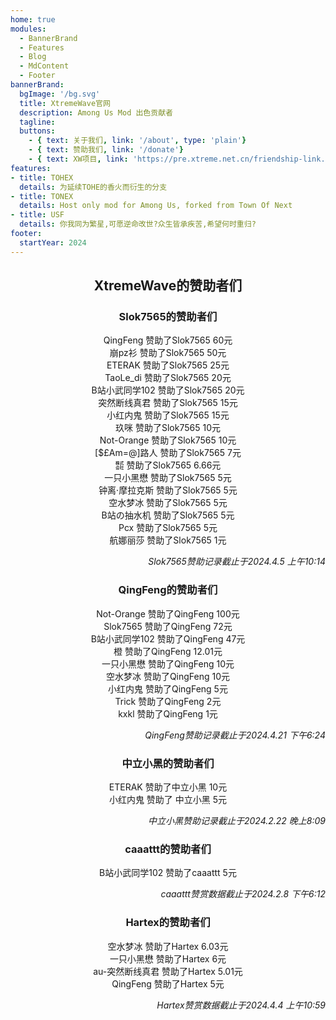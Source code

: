 ```yaml
---
home: true
modules:
  - BannerBrand
  - Features
  - Blog
  - MdContent
  - Footer
bannerBrand:
  bgImage: '/bg.svg'
  title: XtremeWave官网
  description: Among Us Mod 出色贡献者
  tagline: 
  buttons:
    - { text: 关于我们, link: '/about', type: 'plain'}
    - { text: 赞助我们, link: '/donate'}
    - { text: XW项目, link: 'https://pre.xtreme.net.cn/friendship-link.html', type: 'plain'}
features:
- title: TOHEX
  details: 为延续TOHE的香火而衍生的分支
- title: TONEX
  details: Host only mod for Among Us, forked from Town Of Next
- title: USF
  details: 你我同为繁星,可愿逆命改世?众生皆承疾苦,希望何时重归?
footer: 
  startYear: 2024
---
```

<div align="center">

## XtremeWave的赞助者们
### Slok7565的赞助者们
QingFeng 赞助了Slok7565 60元<br>
崩pz衫 赞助了Slok7565 50元<br>
ETERAK 赞助了Slok7565 25元<br>
TaoLe_di 赞助了Slok7565 20元<br>
B站小武同学102 赞助了Slok7565 20元<br>
突然断线真君 赞助了Slok7565 15元<br>
小红内鬼 赞助了Slok7565 15元<br>
玖咪 赞助了Slok7565 10元<br>
Not-Orange 赞助了Slok7565 10元<br>
[$£Am=@]路人 赞助了Slok7565 7元<br>
㍿ 赞助了Slok7565 6.66元<br>
一只小黑懋 赞助了Slok7565 5元<br>
钟离·摩拉克斯 赞助了Slok7565 5元<br>
空水梦冰 赞助了Slok7565 5元<br>
B站の抽水机 赞助了Slok7565 5元<br>
Pcx 赞助了Slok7565 5元<br>
航娜丽莎 赞助了Slok7565 1元

<div align="right">

*Slok7565赞助记录截止于2024.4.5 上午10:14*

</div>

### QingFeng的赞助者们
Not-Orange 赞助了QingFeng 100元<br>
Slok7565 赞助了QingFeng 72元<br>
B站小武同学102 赞助了QingFeng 47元<br>
橙 赞助了QingFeng 12.01元<br>
一只小黑懋 赞助了QingFeng 10元<br>
空水梦冰 赞助了QingFeng 10元<br>
小红内鬼 赞助了QingFeng 5元<br>
Trick 赞助了QingFeng 2元<br>
kxkl 赞助了QingFeng 1元

<div align="right">

*QingFeng赞助记录截止于2024.4.21 下午6:24*

</div>

### 中立小黑的赞助者们
ETERAK 赞助了中立小黑 10元<br>
小红内鬼 赞助了 中立小黑 5元

<div align="right">

*中立小黑赞助记录截止于2024.2.22 晚上8:09*

</div>

### caaattt的赞助者们
B站小武同学102 赞助了caaattt 5元

<div align="right">

*caaattt赞赏数据截止于2024.2.8 下午6:12*

</div>

### Hartex的赞助者们
空水梦冰 赞助了Hartex 6.03元<br>
一只小黑懋 赞助了Hartex 6元<br>
au-突然断线真君 赞助了Hartex 5.01元<br>
QingFeng 赞助了Hartex 5元

<div align="right">

*Hartex赞赏数据截止于2024.4.4 上午10:59*

</div>
</div>